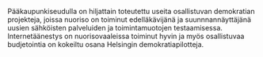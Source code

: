 Pääkaupunkiseudulla on hiljattain toteutettu useita osallistuvan demokratian projekteja, joissa nuoriso on toiminut
edelläkävijänä ja suunnnannäyttäjänä uusien sähköisten palveluiden ja toimintamuotojen testaamisessa. Internetäänestys
on nuorisovaaleissa toiminut hyvin ja myös osallistuvaa budjetointia on kokeiltu osana Helsingin demokratiapilotteja.

